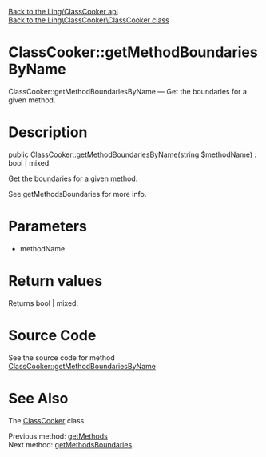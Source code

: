 [Back to the Ling/ClassCooker api](https://github.com/lingtalfi/ClassCooker/blob/master/doc/api/Ling/ClassCooker.md)<br>
[Back to the Ling\ClassCooker\ClassCooker class](https://github.com/lingtalfi/ClassCooker/blob/master/doc/api/Ling/ClassCooker/ClassCooker.md)


ClassCooker::getMethodBoundariesByName
================



ClassCooker::getMethodBoundariesByName — Get the boundaries for a given method.




Description
================


public [ClassCooker::getMethodBoundariesByName](https://github.com/lingtalfi/ClassCooker/blob/master/doc/api/Ling/ClassCooker/ClassCooker/getMethodBoundariesByName.md)(string $methodName) : bool | mixed




Get the boundaries for a given method.

See getMethodsBoundaries for more info.




Parameters
================


- methodName

    


Return values
================

Returns bool | mixed.








Source Code
===========
See the source code for method [ClassCooker::getMethodBoundariesByName](https://github.com/lingtalfi/ClassCooker/blob/master/ClassCooker.php#L473-L480)


See Also
================

The [ClassCooker](https://github.com/lingtalfi/ClassCooker/blob/master/doc/api/Ling/ClassCooker/ClassCooker.md) class.

Previous method: [getMethods](https://github.com/lingtalfi/ClassCooker/blob/master/doc/api/Ling/ClassCooker/ClassCooker/getMethods.md)<br>Next method: [getMethodsBoundaries](https://github.com/lingtalfi/ClassCooker/blob/master/doc/api/Ling/ClassCooker/ClassCooker/getMethodsBoundaries.md)<br>

